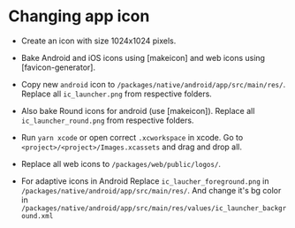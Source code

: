 # Changing app icon

- Create an icon with size 1024x1024 pixels.  
- Bake Android and iOS icons using [makeicon] and web icons using [favicon-generator].  
- Copy new `android` icon to `/packages/native/android/app/src/main/res/`. Replace all `ic_launcher.png` from respective folders.
- Also bake Round icons for android (use [makeicon]). Replace all `ic_launcher_round.png` from respective folders.
- Run `yarn xcode` or open correct `.xcworkspace` in xcode. Go to `<project>/<project>/Images.xcassets` and drag and drop all.
- Replace all web icons to `/packages/web/public/logos/`.

- For adaptive icons in Android Replace `ic_laucher_foreground.png` in `/packages/native/android/app/src/main/res/`. And change it's bg color in `/packages/native/android/app/src/main/res/values/ic_launcher_background.xml`
